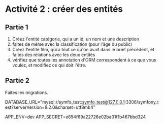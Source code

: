 # Activité 2 : créer des entités

## Partie 1

1. Créez l'entité catégorie, qui a un id, un nom et une description
2. faites de même avec la classification (pour l'âge du public)
3. Créez l'entité film, qui a tout ce qu'on avait dans le brief précédent, et faites des relations avec les deux entités
4. vérifiez que toutes les annotation d'ORM correspondent à ce que vous voulez, et modifiez ce qui doit l'être.

## Partie 2

Faites les migrations.

DATABASE_URL="mysql://symfo_test:symfo_test@127.0.0.1:3306/symfony_test?serverVersion=8.2.0&charset=utf8mb4"


APP_ENV=dev
APP_SECRET=e854f69a22726e02ba01f1b467bbd324
